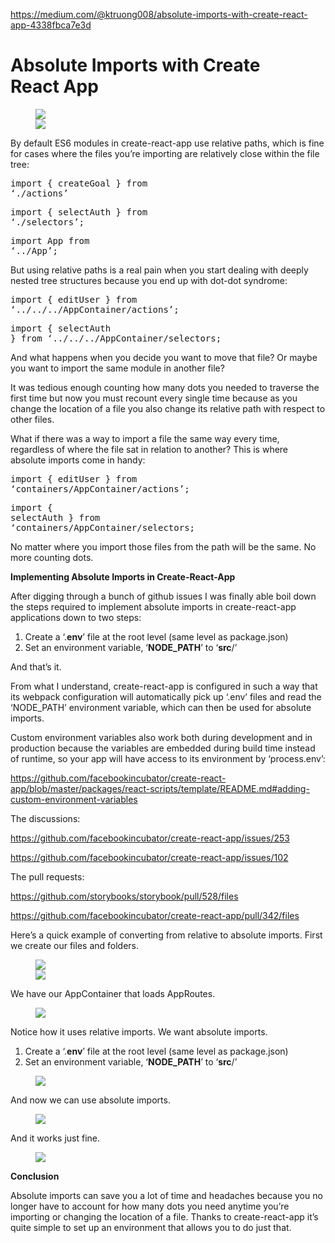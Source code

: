 <a href="https://medium.com/@ktruong008/absolute-imports-with-create-react-app-4338fbca7e3d">https://medium.com/@ktruong008/absolute-imports-with-create-react-app-4338fbca7e3d</a><div id="articleHeader"><h1><strong>Absolute Imports with Create React App</strong></h1></div><figure id="264a"><div><div><img src="https://cdn-images-1.medium.com/freeze/max/105/1*lJKzF3fdJDgHeKClcsMQ9w.png?q=20" /><div class="readableLargeImageContainer"><img src="https://cdn-images-1.medium.com/max/2000/1*lJKzF3fdJDgHeKClcsMQ9w.png" /></div></figure><p id="c88d">By default ES6 modules in create-react-app use relative paths, which is fine for cases where the files you’re importing are relatively close within the file tree:</p><pre id="382c">import { createGoal } from ‘./actions’</pre><pre id="945a">import { selectAuth } from ‘./selectors’;</pre><pre id="9d3e">import App from ‘../App’;</pre><p id="b219">But using relative paths is a real pain when you start dealing with deeply nested tree structures because you end up with dot-dot syndrome:</p><pre id="5893">import { editUser } from ‘../../../AppContainer/actions’;</pre><pre id="a3f7">import { selectAuth } from ‘../../../AppContainer/selectors;</pre><p id="ba20">And what happens when you decide you want to move that file? Or maybe you want to import the same module in another file?</p><p id="0fc4">It was tedious enough counting how many dots you needed to traverse the first time but now you must recount every single time because as you change the location of a file you also change its relative path with respect to other files.</p><p id="64f2">What if there was a way to import a file the same way every time, regardless of where the file sat in relation to another? This is where absolute imports come in handy:</p><pre id="1895">import { editUser } from ‘containers/AppContainer/actions’;</pre><pre id="6014">import { selectAuth } from ‘containers/AppContainer/selectors;</pre><p id="be25">No matter where you import those files from the path will be the same. No more counting dots.</p><p id="acad"><strong>Implementing Absolute Imports in Create-React-App</strong></p><p id="6d3f">After digging through a bunch of github issues I was finally able boil down the steps required to implement absolute imports in create-react-app applications down to two steps:</p><ol><li id="eabd">Create a ‘.<strong>env</strong>’ file at the root level (same level as package.json)</li><li id="849e">Set an environment variable, ‘<strong>NODE_PATH</strong>’ to ‘<strong>src</strong>/’</li></ol><p id="5ac9">And that’s it.</p><p id="8144">From what I understand, create-react-app is configured in such a way that its webpack configuration will automatically pick up ‘.env’ files and read the ‘NODE_PATH’ environment variable, which can then be used for absolute imports.</p><p id="87ba">Custom environment variables also work both during development and in production because the variables are embedded during build time instead of runtime, so your app will have access to its environment by ‘process.env’:</p><p id="b482"><a href="https://github.com/facebookincubator/create-react-app/blob/master/packages/react-scripts/template/README.md#adding-custom-environment-variables" target="_blank">https://github.com/facebookincubator/create-react-app/blob/master/packages/react-scripts/template/README.md#adding-custom-environment-variables</a></p><p id="6ad7">The discussions:</p><p id="57ca"><a href="https://github.com/facebookincubator/create-react-app/issues/253" target="_blank">https://github.com/facebookincubator/create-react-app/issues/253</a></p><p id="a1e0"><a href="https://github.com/facebookincubator/create-react-app/issues/102" target="_blank">https://github.com/facebookincubator/create-react-app/issues/102</a></p><p id="823a">The pull requests:</p><p id="8345"><a href="https://github.com/storybooks/storybook/pull/528/files" target="_blank">https://github.com/storybooks/storybook/pull/528/files</a></p><p id="0f85"><a href="https://github.com/facebookincubator/create-react-app/pull/342/files" target="_blank">https://github.com/facebookincubator/create-react-app/pull/342/files</a></p><p id="710e">Here’s a quick example of converting from relative to absolute imports. First we create our files and folders.</p><figure id="ad2a"><div><div><img src="https://cdn-images-1.medium.com/freeze/max/105/0*mBErsDDA-hsqMHxH.?q=20" /><div class="readableLargeImageContainer float"><img src="https://cdn-images-1.medium.com/max/2000/0*mBErsDDA-hsqMHxH." /></div></figure><p id="6ccf">We have our AppContainer that loads AppRoutes.</p><figure id="f4e9"><div><div><img src="https://i.embed.ly/1/display/resize?url=https%3A%2F%2Favatars1.githubusercontent.com%2Fu%2F17548405%3Fv%3D3%26s%3D400&key=4fce0568f2ce49e8b54624ef71a8a5bd&width=40" /></div></figure><p id="4a21">Notice how it uses relative imports. We want absolute imports.</p><ol><li id="4df0">Create a ‘.<strong>env</strong>’ file at the root level (same level as package.json)</li><li id="beed">Set an environment variable, ‘<strong>NODE_PATH</strong>’ to ‘<strong>src</strong>/’</li></ol><figure id="ee23"><div><div class="readableLargeImageContainer"><img src="https://cdn-images-1.medium.com/max/2000/0*7a1i7EDqDDQpZ7tp." /></div></figure><p id="3717">And now we can use absolute imports.</p><figure id="6e57"><div><div><img src="https://i.embed.ly/1/display/resize?url=https%3A%2F%2Favatars1.githubusercontent.com%2Fu%2F17548405%3Fv%3D3%26s%3D400&key=4fce0568f2ce49e8b54624ef71a8a5bd&width=40" /></div></figure><p id="7676">And it works just fine.</p><figure id="3bc8"><div><div><img src="https://cdn-images-1.medium.com/freeze/max/105/0*6bbpLmuCWLVcLeNq.?q=20" /><div class="readableLargeImageContainer"><img /></div></figure><p id="9f2c"><strong>Conclusion</strong></p><p id="277b">Absolute imports can save you a lot of time and headaches because you no longer have to account for how many dots you need anytime you’re importing or changing the location of a file. Thanks to create-react-app it’s quite simple to set up an environment that allows you to do just that.</p>